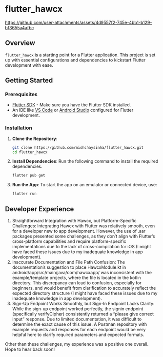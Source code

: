 # flutter_hawcx



https://github.com/user-attachments/assets/4d9557f2-745e-4bb1-b129-bf3655a4afbc



## Overview

`flutter_hawcx` is a starting point for a Flutter application. This project is set up with essential configurations and dependencies to kickstart Flutter development with ease.

## Getting Started

### Prerequisites

- [Flutter SDK](https://flutter.dev/docs/get-started/install) - Make sure you have the Flutter SDK installed.
- An IDE like [VS Code](https://code.visualstudio.com/) or [Android Studio](https://developer.android.com/studio) configured for Flutter development.

### Installation

1. **Clone the Repository**:
   ```bash
   git clone https://github.com/nishchaysinha/flutter_hawcx.git
   cd flutter_hawcx
   ```

2. **Install Dependencies**:
   Run the following command to install the required dependencies.
   ```bash
   flutter pub get
   ```

3. **Run the App**:
   To start the app on an emulator or connected device, use:
   ```bash
   flutter run
   ```


## Developer Experience

1. Straightforward Integration with Hawcx, but Platform-Specific Challenges: Integrating Hawcx with Flutter was relatively smooth, even for a developer new to app development. However, the use of .aar packages presented some challenges, as they don’t align with Flutter’s cross-platform capabilities and require platform-specific implementations due to the lack of cross-compilation for iOS (I might have faced these issues due to my inadequate knowledge in app development).
2. Inaccurate Documentation and File Path Confusion: The documentation’s suggestion to place HawcxModule.kt in android/app/src/main/java/com/hawcxapp/ was inconsistent with the example/template projects, where the file is located in the kotlin directory. This discrepancy can lead to confusion, especially for beginners, and would benefit from clarification to accurately reflect the expected directory structure (I might have faced these issues due to my inadequate knowledge in app development).
3. Sign-Up Endpoint Works Smoothly, but Sign-In Endpoint Lacks Clarity: While the sign-up endpoint worked perfectly, the signin endpoint (specifically verifyCipher) consistently returned a “please give correct input” response. Due to limited documentation, it was difficult to determine the exact cause of this issue. A Postman repository with example requests and responses for each endpoint would be very helpful here to clarify required parameters and expected formats.

Other than these challenges, my experience was a positive one overall. Hope to hear back soon!
